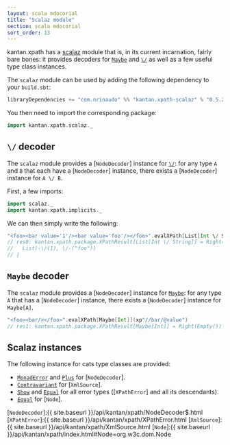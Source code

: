 ```yaml
---
layout: scala mdocorial
title: "Scalaz module"
section: scala mdocorial
sort_order: 13
---
```


kantan.xpath has a [scalaz](https://github.com/scalaz/scalaz) module that is, in its current incarnation, fairly bare
bones: it provides decoders for [`Maybe`] and [`\/`] as well as a few useful type class instances.

The `scalaz` module can be used by adding the following dependency to your `build.sbt`:

```scala
libraryDependencies += "com.nrinaudo" %% "kantan.xpath-scalaz" % "0.5.2-SNAPSHOT"
```

You then need to import the corresponding package:

```scala
import kantan.xpath.scalaz._
```

## `\/` decoder

The `scalaz` module provides a [`NodeDecoder`] instance for [`\/`]: for any type `A` and `B` that each have a
[`NodeDecoder`] instance, there exists a [`NodeDecoder`] instance for `A \/ B`.

First, a few imports:

```scala
import scalaz._
import kantan.xpath.implicits._
```

We can then simply write the following:

```scala
"<foo><bar value='1'/><bar value='foo'/></foo>".evalXPath[List[Int \/ String]](xp"//bar/@value")
// res0: kantan.xpath.package.XPathResult[List[Int \/ String]] = Right(
//   List(-\/(1), \/-("foo"))
// )
```

## `Maybe` decoder

The `scalaz` module provides a [`NodeDecoder`] instance for [`Maybe`]: for any type `A` that has a [`NodeDecoder`]
instance, there exists a [`NodeDecoder`] instance for `Maybe[A]`.

```scala
"<foo><bar/></foo>".evalXPath[Maybe[Int]](xp"//bar/@value")
// res1: kantan.xpath.package.XPathResult[Maybe[Int]] = Right(Empty())
```

## Scalaz instances

The following instance for cats type classes are provided:

* [`MonadError`] and [`Plus`] for [`NodeDecoder`].
* [`Contravariant`] for [`XmlSource`].
* [`Show`] and [`Equal`] for all error types ([`XPathError`] and all its descendants).
* [`Equal`] for [`Node`].

[`MonadError`]:https://static.javadoc.io/org.scalaz/scalaz_2.12/7.2.18/scalaz/MonadError.html
[`Contravariant`]:https://static.javadoc.io/org.scalaz/scalaz_2.12/7.2.18/scalaz/Contravariant.html
[`Functor`]:https://static.javadoc.io/org.scalaz/scalaz_2.12/7.2.18/scalaz/Functor.html
[`Plus`]:https://static.javadoc.io/org.scalaz/scalaz_2.12/7.2.18/scalaz/Plus.html
[`Show`]:https://static.javadoc.io/org.scalaz/scalaz_2.12/7.2.18/scalaz/Show.html
[`Equal`]:https://static.javadoc.io/org.scalaz/scalaz_2.12/7.2.18/scalaz/Equal.html
[`\/`]:https://static.javadoc.io/org.scalaz/scalaz_2.12/7.2.19/scalaz/$bslash$div.html
[`Maybe`]:https://static.javadoc.io/org.scalaz/scalaz_2.12/7.2.19/scalaz/Maybe.html

[`NodeDecoder`]:{{ site.baseurl }}/api/kantan/xpath/NodeDecoder$.html
[`XPathError`]:{{ site.baseurl }}/api/kantan/xpath/XPathError.html
[`XmlSource`]:{{ site.baseurl }}/api/kantan/xpath/XmlSource.html
[`Node`]:{{ site.baseurl }}/api/kantan/xpath/index.html#Node=org.w3c.dom.Node
